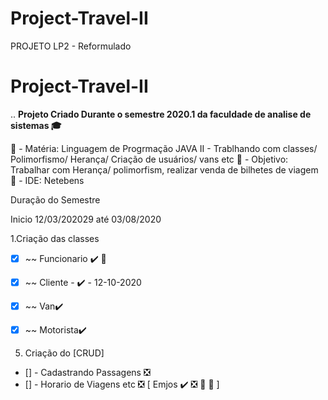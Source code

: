 # Project-Travel-II
PROJETO LP2 - Reformulado

# Project-Travel-II
..
**Projeto Criado Durante o semestre 2020.1 da faculdade de analise de sistemas 🎓** 

🔧 - Matéria: Linguagem de Progrmação JAVA II - Trablhando com classes/ Polimorfismo/ Herança/ Criação de usuários/ vans etc
🔧 - Objetivo: Trabalhar com Herança/ polimorfism, realizar venda de bilhetes de viagem 
🔧 - IDE: Netebens

Duração do Semestre

Inicio 12/03/202029 até 03/08/2020

1.Criação das classes
- [x] 	~~ Funcionario ✔️ 🔔 
- [x]   ~~ Cliente - ✔️ - 12-10-2020  
- [x]   ~~ Van✔️
- [x]   ~~ Motorista✔️ 


5. Criação do [CRUD]
- [] - Cadastrando Passagens ❎
- [] - Horario de Viagens etc ❎
[ Emjos ✔️  ❎  🔔 🌟 ]
